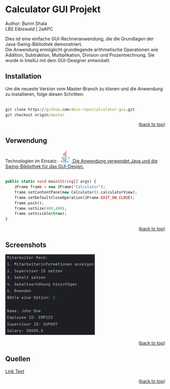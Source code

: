 <a name="readme-top"></a>
# Calculator GUI Projekt
Author: Burim Shala <br>
LBS Eibiswald | 2aAPC

Dies ist eine einfache GUI-Rechneranwendung, die die Grundlagen der Java-Swing-Bibliothek demonstriert. <br>
Die Anwendung ermöglicht grundlegende arithmetische Operationen wie Addition, Subtraktion, Multiplikation, Division und Prozentrechnung. Sie wurde in IntelliJ mit dem GUI-Designer entwickelt.

## Installation
Um die neueste Version vom Master-Branch zu klonen und die Anwendung zu installieren, folge diesen Schritten:
```cmd

git clone https://github.com/dein-repo/calculator-gui.git
git checkout origin/master

```
<p align="right">(<a href="#readme-top">back to top</a>)</p>

## Verwendung
Technologien im Einsatz:
<a href="https://www.java.com" target="_blank" rel="noreferrer"> <img src="https://raw.githubusercontent.com/devicons/devicon/master/icons/java/java-original.svg" alt="java" width="40" height="40"/>
Die Anwendung verwendet Java und die Swing-Bibliothek für das GUI-Design.

```php

public static void main(String[] args) {
    JFrame frame = new JFrame("Calculator");
    frame.setContentPane(new Calculator().calculatorView);
    frame.setDefaultCloseOperation(JFrame.EXIT_ON_CLOSE);
    frame.pack();
    frame.setSize(400,400);
    frame.setVisible(true);
}


```
<p align="right">(<a href="#readme-top">back to top</a>)</p>

## Screenshots

[![Screen Shot][product-screenshot]](Screenshot.png)

<p align="right">(<a href="#readme-top">back to top</a>)</p>

## Quellen

[Link Text](https://examples.javacodegeeks.com/java-development/desktop-java/ide/intellij-gui-designer-example/ "GUI-Anleitung")
<p align="right">(<a href="#readme-top">back to top</a>)</p>

<!-- MARKDOWN LINKS & IMAGES -->
<!-- https://www.markdownguide.org/basic-syntax/#reference-style-links -->
[java.com]: https://img.shields.io/badge/Java-ED8B00?style=for-the-badge&logo=openjdk&logoColor=white
[java-url]: https://www.java.com/de/
[product-screenshot]: Screenshot.png
